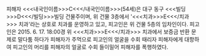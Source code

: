피해자 <<<내국인이름>>>C<<</내국인이름>>>(54세)은 대구 동구 <<<빌딩>>>D<<</빌딩>>>빌딩 건물주이며, 위 건물 3층에서 '<<<치과>>>E<<</치과>>> 치과'라는 상호로 치과를 운영하고 있고, 피고인은 위 건물 5층의 임차인이다.
피고인은 2015. 6. 17. 18:00경 위 <<<치과>>>E<<</치과>>> 치과에서 보증금 반환 문제로 말다툼 하다가 피해자가 주먹으로 피고인의 얼굴을 수회 때리자 피해자에게 대항하여 피고인의 머리를 피해자의 얼굴로 수회 들이밀어 피해자를 폭행하였다.
